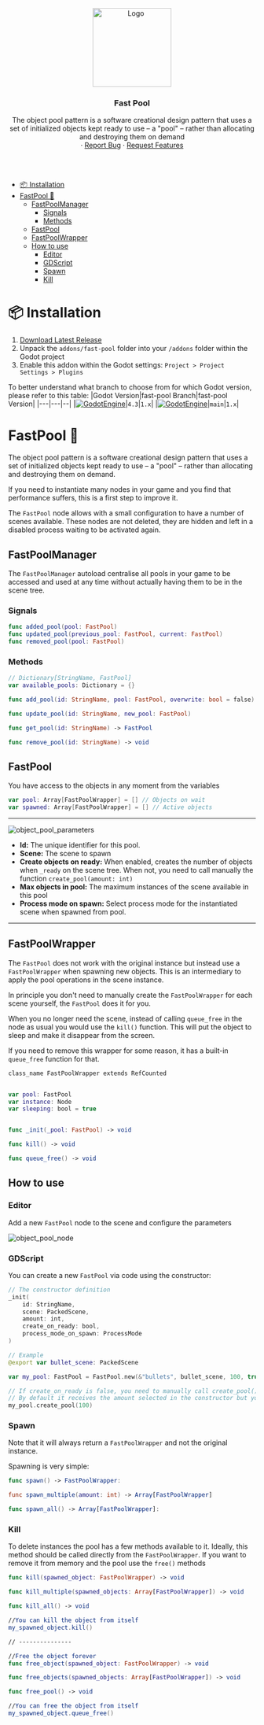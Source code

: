 <div align="center">
	<img src="icon.svg" alt="Logo" width="160" height="160">

<h3 align="center">Fast Pool</h3>

  <p align="center">
  The object pool pattern is a software creational design pattern that uses a set of initialized objects kept ready to use – a "pool" – rather than allocating and destroying them on demand
	<br />
	·
	<a href="https://github.com/sempitern0/fast-pool/issues/new?assignees=sempitern0&labels=%F0%9F%90%9B+bug&projects=&template=bug_report.md&title=">Report Bug</a>
	·
	<a href="https://github.com/sempitern0/fast-pool/issues/new?assignees=sempitern0&labels=%E2%AD%90+feature&projects=&template=feature_request.md&title=">Request Features</a>
  </p>
</div>

<br>
<br>

- [📦 Installation](#-installation)
- [FastPool 🫧](#fastpool-)
  - [FastPoolManager](#fastpoolmanager)
    - [Signals](#signals)
    - [Methods](#methods)
  - [FastPool](#fastpool)
  - [FastPoolWrapper](#fastpoolwrapper)
  - [How to use](#how-to-use)
    - [Editor](#editor)
    - [GDScript](#gdscript)
    - [Spawn](#spawn)
    - [Kill](#kill)

# 📦 Installation

1. [Download Latest Release](https://github.com/sempitern0/fast-pool/releases/latest)
2. Unpack the `addons/fast-pool` folder into your `/addons` folder within the Godot project
3. Enable this addon within the Godot settings: `Project > Project Settings > Plugins`

To better understand what branch to choose from for which Godot version, please refer to this table:
|Godot Version|fast-pool Branch|fast-pool Version|
|---|---|--|
|[![GodotEngine](https://img.shields.io/badge/Godot_4.3.x_stable-blue?logo=godotengine&logoColor=white)](https://godotengine.org/)|`4.3`|`1.x`|
|[![GodotEngine](https://img.shields.io/badge/Godot_4.4.x_stable-blue?logo=godotengine&logoColor=white)](https://godotengine.org/)|`main`|`1.x`|

# FastPool 🫧

The object pool pattern is a software creational design pattern that uses a set of initialized objects kept ready to use – a "pool" – rather than allocating and destroying them on demand.

If you need to instantiate many nodes in your game and you find that performance suffers, this is a first step to improve it.

The `FastPool` node allows with a small configuration to have a number of scenes available. These nodes are not deleted, they are hidden and left in a disabled process waiting to be activated again.

## FastPoolManager

The `FastPoolManager` autoload centralise all pools in your game to be accessed and used at any time without actually having them to be in the scene tree.

### Signals

```swift
func added_pool(pool: FastPool)
func updated_pool(previous_pool: FastPool, current: FastPool)
func removed_pool(pool: FastPool)
```

### Methods

```swift
// Dictionary[StringName, FastPool]
var available_pools: Dictionary = {}

func add_pool(id: StringName, pool: FastPool, overwrite: bool = false) -> void

func update_pool(id: StringName, new_pool: FastPool)

func get_pool(id: StringName) -> FastPool

func remove_pool(id: StringName) -> void
```

## FastPool

You have access to the objects in any moment from the variables

```swift
var pool: Array[FastPoolWrapper] = [] // Objects on wait
var spawned: Array[FastPoolWrapper] = [] // Active objects
```

---

![object_pool_parameters](images/object_pool_parameters.png)

- **Id:** The unique identifier for this pool.
- **Scene:** The scene to spawn
- **Create objects on ready:** When enabled, creates the number of objects when `_ready` on the scene tree. When not, you need to call manually the function `create_pool(amount: int)`
- **Max objects in pool:** The maximum instances of the scene available in this pool
- **Process mode on spawn:** Select process mode for the instantiated scene when spawned from pool.

---

## FastPoolWrapper

The `FastPool` does not work with the original instance but instead use a `FastPoolWrapper` when spawning new objects. This is an intermediary to apply the pool operations in the scene instance.

In principle you don't need to manually create the `FastPoolWrapper` for each scene yourself, the `FastPool` does it for you.

When you no longer need the scene, instead of calling `queue_free` in the node as usual you would use the `kill()` function. This will put the object to sleep and make it disappear from the screen.

If you need to remove this wrapper for some reason, it has a built-in `queue_free` function for that.

```swift
class_name FastPoolWrapper extends RefCounted


var pool: FastPool
var instance: Node
var sleeping: bool = true


func _init(_pool: FastPool) -> void

func kill() -> void

func queue_free() -> void
```

## How to use

### Editor

Add a new `FastPool` node to the scene and configure the parameters

![object_pool_node](images/object_pool_node.png)

### GDScript

You can create a new `FastPool` via code using the constructor:

```swift
// The constructor definition
_init(
	id: StringName,
	scene: PackedScene,
	amount: int,
	create_on_ready: bool,
	process_mode_on_spawn: ProcessMode
)

// Example
@export var bullet_scene: PackedScene

var my_pool: FastPool = FastPool.new(&"bullets", bullet_scene, 100, true, Node.PROCESS_MODE_INHERIT)

// If create_on_ready is false, you need to manually call create_pool() when you want to initialize it
// By default it receives the amount selected in the constructor but you can pass it a new one if you wish.
my_pool.create_pool(100)
```

### Spawn

Note that it will always return a `FastPoolWrapper` and not the original instance.

Spawning is very simple:

```swift
func spawn() -> FastPoolWrapper:

func spawn_multiple(amount: int) -> Array[FastPoolWrapper]

func spawn_all() -> Array[FastPoolWrapper]:
```

### Kill

To delete instances the pool has a few methods available to it. Ideally, this method should be called directly from the `FastPoolWrapper`. If you want to remove it from memory and the pool use the `free()` methods

```swift
func kill(spawned_object: FastPoolWrapper) -> void

func kill_multiple(spawned_objects: Array[FastPoolWrapper]) -> void

func kill_all() -> void

//You can kill the object from itself
my_spawned_object.kill()

// ---------------

//Free the object forever
func free_object(spawned_object: FastPoolWrapper) -> void

func free_objects(spawned_objects: Array[FastPoolWrapper]) -> void

func free_pool() -> void

//You can free the object from itself
my_spawned_object.queue_free()
```
